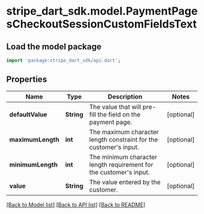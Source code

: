 # stripe_dart_sdk.model.PaymentPagesCheckoutSessionCustomFieldsText

## Load the model package
```dart
import 'package:stripe_dart_sdk/api.dart';
```

## Properties
Name | Type | Description | Notes
------------ | ------------- | ------------- | -------------
**defaultValue** | **String** | The value that will pre-fill the field on the payment page. | [optional] 
**maximumLength** | **int** | The maximum character length constraint for the customer's input. | [optional] 
**minimumLength** | **int** | The minimum character length requirement for the customer's input. | [optional] 
**value** | **String** | The value entered by the customer. | [optional] 

[[Back to Model list]](../README.md#documentation-for-models) [[Back to API list]](../README.md#documentation-for-api-endpoints) [[Back to README]](../README.md)


